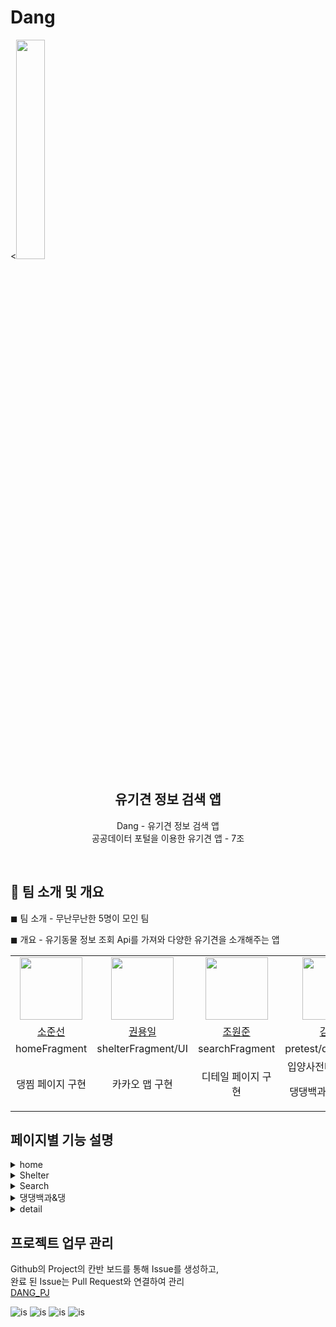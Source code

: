 #  Dang 
<<img src="https://github.com/SpartaFinalProject/Dang/assets/91948969/5de258e1-234d-4cb4-845e-05fad1de988a.png"
width="30%" />



<div align="center">
   <h2>유기견 정보 검색 앱</h2>
   <p>Dang - 유기견 정보 검색 앱 
   </br>
      공공데이터 포털을 이용한 유기견 앱 -  7조 </p>
   <br>
</div>


## 🔳 팀 소개 및 개요
◼ 팀 소개 - 무난무난한 5명이 모인 팀

◼ 개요 - 유기동물 정보 조회 Api를 가져와 다양한 유기견을 소개해주는 앱

<table>
   <tr>
    <td align="center"><img src="https://github.com/nsojin.png" width="100"></td>
      <td align="center"><img src="https://github.com/werds7890.png" width="100"></td>
    <td align="center"><img src="https://github.com/wonjun3026.png" width="100"/></td>
      <td align="center"><img src="https://github.com/khjgggg.png" width="100"/></td>
      <td align="center"><img src="https://github.com/kwonkyungun.png" width="100"/></td>
   </tr>   
   <tr>
      <td align="center"><a href="https://github.com/nsojin">소준선</a> </td>
      <td align="center"><a href="https://github.com/werds7890">권용일</a></td>
      <td align="center"><a href="https://github.com/wonjun3026">조원준</a></td>
      <td align="center"><a href="https://github.com/khjgggg">김현정</a></td>
      <td align="center"><a href="https://github.com/kwonkyungun">이예원</a></td>
   </tr>
      <tr>
      <td align="center">homeFragment</td>
      <td align="center">shelterFragment/UI</td>
      <td align="center">searchFragment</td>
      <td align="center">pretest/dictionary/UI</td>
      <td align="center">Main/UI</td>
   </tr>
      <tr>
      <td align="center">댕찜 페이지 구현</td>
      <td align="center">카카오 맵 구현</td>
      <td align="center">디테일 페이지 구현</td>
      <td align="center">입양사전테스트페이지<p>댕댕백과 페이지 구현</td>
      <td align="center">프래그먼트 연결</td>
   </tr>
</table>

## 페이지별 기능 설명
<details>
    <summary>home</summary>
    <div markdown="1"> 
        &nbsp;&nbsp;&nbsp;&nbsp; ▪️ 상단 앱 바 검색 아이콘 버튼 클릭시 “댕찾기”로 이동<br/>
        &nbsp;&nbsp;&nbsp;&nbsp; ▪️ 상단 배너  “See more” 버튼 클릭시 “댕지킴이 “or”댕찾기”로 이동<br/>
        &nbsp;&nbsp;&nbsp;&nbsp; ▪️ Recycle View를 이용하여 현재 공고중인 유기견에 대한 정보 아이템으로 표시<br/>
        &nbsp;&nbsp;&nbsp;&nbsp; ▪️ 아이템 클릭시 디테일 페이지로 이동합니다.<br/>
        &nbsp;&nbsp;&nbsp;&nbsp; ▪️ navigationbar 아이콘 클릭시 각 액티비티로 이동
    </div>
</details>
<details>
    <summary>Shelter</summary>
    <div markdown="1"> 
        &nbsp;&nbsp;&nbsp;&nbsp; ▪️ 시,도 or 시,군,구 선택 완료시 하단맵에 지정한 위치 기반으로 주변 보호소 위치를 마커로 표시<br/>
        &nbsp;&nbsp;&nbsp;&nbsp; ▪️ 맵에 표시된 마커 터치시 뱃지로 간략한 정보 표시후 하단 정보 창에 해당 보호소의 정보 제공<br/>
        &nbsp;&nbsp;&nbsp;&nbsp; ▪️ 하단 정보창 “선택하기” 클릭시 해당 보호소에서 보호중인 견종들에 대한 정보를 제공<br/>
        &nbsp;&nbsp;&nbsp;&nbsp; ▪️ 아이템 클릭시 디테일 페이지로 이동합니다. <br/>
    </div>
</details>
<details>
    <summary>Search</summary>
    <div markdown="1"> 
        &nbsp;&nbsp;&nbsp;&nbsp; ▪️ 검색 기록을 베이스로 최근 검색 리스트를나타냅니다.<br/>
        &nbsp;&nbsp;&nbsp;&nbsp; ▪️ 품 종 검색어 입력시 추천 자동 완성 텍스트를 보여줍니다.<br/>
        &nbsp;&nbsp;&nbsp;&nbsp; ▪️ 검색후 해당하는 유기견 아이템들이  Recycle View로 나타내어지고 검색 창 하단에 나이,성별,크기로 지정할수있는 필터 버튼이 보이고 클릭시 하단에 Dialog창이 나옵니다.<br/>
       &nbsp;&nbsp;&nbsp;&nbsp; ▪️ Dialog에 값을 직접 입력할 수 있는 창이 있으며 아래에 완성되있는 버튼 입력시 지정된 입력값이 자동으로 입력창에 입력이 됩니다. <br/>
       &nbsp;&nbsp;&nbsp;&nbsp; ▪️ 적용하기 버튼 클릭시 상단 필터 버튼에 적용한 값에 대한 정보가 띄워지고 Recycle View에 해당 필터에 해당하는 아이템들로 다시 정렬됩니다.<br/>
       &nbsp;&nbsp;&nbsp;&nbsp; ▪️ 아이템 클릭시 디테일 페이지로 이동합니다.<br/>
    </div>
</details>
<details>
    <summary>댕댕백과&댕</summary>
        <div markdown="1"> 
        &nbsp;&nbsp;&nbsp;&nbsp; ▪️ 상단 검색창에 강아지의 품종을 검색 시 검색창 하단에 해당하는 품종에 대한 간략한 정보를 제공하는 아이템을 나타냅니다. <br/>
        &nbsp;&nbsp;&nbsp;&nbsp; ▪️ 디테일 페이지에서 “하트 아이콘” 클릭시 해당 아이템은 보관함 페이지에도 따로 저장 됩니다.(SharedPreferences 사용)<br/>
        &nbsp;&nbsp;&nbsp;&nbsp; ▪️ 해당 아이템을 누른 상태로 옆으로 슬라이딩시 아이템이 삭제됩니다.<br/>
        </div>
</details>
<details>
    <summary>detail</summary>
        <div markdown="1"> 
        &nbsp;&nbsp;&nbsp;&nbsp; ▪️ Dang,댕지킴이,댕찾기,댕찜 페이지에서 아이템 클릭시 디테일 페이지로 이동합니다.<br/>
        &nbsp;&nbsp;&nbsp;&nbsp; ▪️ 해당 유기견의 품종,등록번호,발견장소,특징 등 디테일한 정보를 제공합니다.<br/>
        &nbsp;&nbsp;&nbsp;&nbsp; ▪️ 해당 유기견을 보호하고 있는 보호센터의 정보를 제공합니다.<br/>
        &nbsp;&nbsp;&nbsp;&nbsp; ▪️ 하단 “보호소 연락하기” 버튼 클릭시 해당 유기견을 보호하고 있는 보호센터의 전화번호가 자동으로 입력이 된 상태로 기본 전화앱을 활성화 합니다. <br/>
        </div>
</details>

## 프로젝트 업무 관리
Github의 Project의 칸반 보드를 통해 Issue를 생성하고,   
완료 된 Issue는 Pull Request와 연결하여 관리   
[DANG_PJ](https://github.com/orgs/SpartaFinalProject/projects/3)

![is](https://img.shields.io/badge/Kotlin-0095D5?&style=for-the-badge&logo=kotlin&logoColor=white)
![is](https://img.shields.io/badge/JavaScript-F7DF1E?style=for-the-badge&logo=JavaScript&logoColor=white)
![is](https://img.shields.io/badge/Netflix-E50914?style=for-the-badge&logo=netflix&logoColor=white)
![is](https://img.shields.io/badge/YouTube-FF0000?style=for-the-badge&logo=youtube&logoColor=white)

